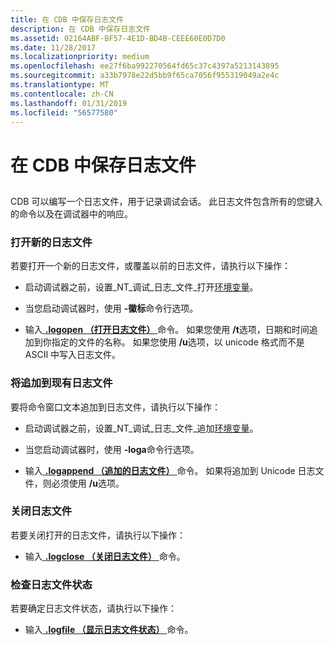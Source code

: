 ```yaml
---
title: 在 CDB 中保存日志文件
description: 在 CDB 中保存日志文件
ms.assetid: 02164ABF-BF57-4E1D-BD4B-CEEE60E0D7D0
ms.date: 11/28/2017
ms.localizationpriority: medium
ms.openlocfilehash: ee27f6ba992270564fd65c37c4397a5213143895
ms.sourcegitcommit: a33b7978e22d5bb9f65ca7056f955319049a2e4c
ms.translationtype: MT
ms.contentlocale: zh-CN
ms.lasthandoff: 01/31/2019
ms.locfileid: "56577580"
---
```

# <a name="keeping-a-log-file-in-cdb"></a>在 CDB 中保存日志文件


## <span id="ddk_keeping_a_log_file_dbg"></span><span id="DDK_KEEPING_A_LOG_FILE_DBG"></span>


CDB 可以编写一个日志文件，用于记录调试会话。 此日志文件包含所有的您键入的命令以及在调试器中的响应。

### <a name="span-idopeninganewlogfilespanspan-idopeninganewlogfilespanopening-a-new-log-file"></a><span id="opening_a_new_log_file"></span><span id="OPENING_A_NEW_LOG_FILE"></span>打开新的日志文件

若要打开一个新的日志文件，或覆盖以前的日志文件，请执行以下操作：

-   启动调试器之前，设置\_NT\_调试\_日志\_文件\_打开[环境变量](environment-variables.md)。

-   当您启动调试器时，使用 **-徽标**命令行选项。

-   输入[ **.logopen （打开日志文件）** ](-logopen--open-log-file-.md)命令。 如果您使用 **/t**选项，日期和时间追加到你指定的文件的名称。 如果您使用 **/u**选项，以 unicode 格式而不是 ASCII 中写入日志文件。

### <a name="span-idappendingtoanexistinglogfilespanspan-idappendingtoanexistinglogfilespanappending-to-an-existing-log-file"></a><span id="appending_to_an_existing_log_file"></span><span id="APPENDING_TO_AN_EXISTING_LOG_FILE"></span>将追加到现有日志文件

要将命令窗口文本追加到日志文件，请执行以下操作：

-   启动调试器之前，设置\_NT\_调试\_日志\_文件\_追加[环境变量](environment-variables.md)。

-   当您启动调试器时，使用 **-loga**命令行选项。

-   输入[ **.logappend （追加的日志文件）** ](-logappend--append-log-file-.md)命令。 如果将追加到 Unicode 日志文件，则必须使用 **/u**选项。

### <a name="span-idclosingalogfilespanspan-idclosingalogfilespanclosing-a-log-file"></a><span id="closing_a_log_file"></span><span id="CLOSING_A_LOG_FILE"></span>关闭日志文件

若要关闭打开的日志文件，请执行以下操作：

-   输入[ **.logclose （关闭日志文件）** ](-logclose--close-log-file-.md)命令。

### <a name="span-idcheckinglogfilestatusspanspan-idcheckinglogfilestatusspanchecking-log-file-status"></a><span id="checking_log_file_status"></span><span id="CHECKING_LOG_FILE_STATUS"></span>检查日志文件状态

若要确定日志文件状态，请执行以下操作：

-   输入[ **.logfile （显示日志文件状态）** ](-logfile--display-log-file-status-.md)命令。

 

 





